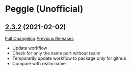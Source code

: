 # Peggle (Unofficial)

## [2.3.2](https://github.com/ketho-wow/wow_peggle/tree/2.3.2) (2021-02-02)
[Full Changelog](https://github.com/ketho-wow/wow_peggle/compare/2.3.1...2.3.2) [Previous Releases](https://github.com/ketho-wow/wow_peggle/releases)

- Update workflow  
- Check for only the name part without realm  
- Temporarily update workflow to package only for github  
- Compare with realm name  
